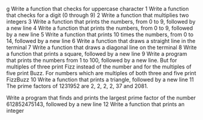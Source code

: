 g Write a function that checks for uppercase character
1 Write a function that checks for a digit (0 through 9)
2 Write a function that multiplies two integers
3 Write a function that prints the numbers, from 0 to 9, followed by a new line
4
Write a function that prints the numbers, from 0 to 9, followed by a new line
5 Write a function that prints 10 times the numbers, from 0 to 14, followed by a new line
6 Write a function that draws a straight line in the terminal
7 Write a function that draws a diagonal line on the terminal
8 Write a function that prints a square, followed by a new line
9 Write a program that prints the numbers from 1 to 100, followed by a new line. But for multiples of three print Fizz instead of the number and for the multiples of five print Buzz. For numbers which are multiples of both three and five print FizzBuzz
10 Write a function that prints a triangle, followed by a new line
11 The prime factors of 1231952 are 2, 2, 2, 2, 37 and 2081.

Write a program that finds and prints the largest prime factor of the number 612852475143, followed by a new line
12 Write a function that prints an integer
